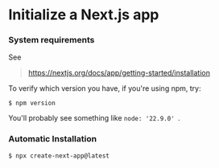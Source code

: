 # Initialize a Next.js app

### System requirements
See 
> https://nextjs.org/docs/app/getting-started/installation

To verify which version you have, if you're using npm, try:
```
$ npm version
```
You'll probably see something like `node: '22.9.0' `. 

### Automatic Installation
```
$ npx create-next-app@latest
```


